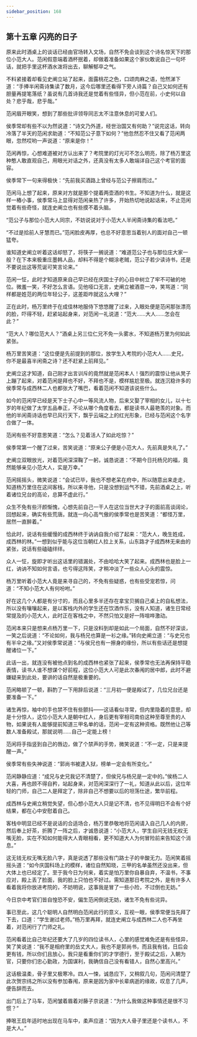 ```yaml
---
sidebar_position: 168
---
```


## 第十五章 **闪亮的日子**

原来此时酒桌上的谈话已经由官场转入文场，自然不免会谈到这个诗名惊天下的那位小范大人。范闲假意端着酒杯抿着，却做着准备如果这个家伙敢说自己一句坏话，就把手里这杯酒水泼将出去，聊解郁卒之气。

不料紧接着却看见史阐立站了起来，面露桃花之色，口颂肉麻之语，怆然涕下道：“手捧半闲斋诗集读了数月，这今后哪里还看得下旁人诗篇？自己又如何还有胆量再提笔落纸？虽说有几首诗我还是觉着有些怪异，但小范在前，小史何以自处？悲乎哉，悲乎哉。”

范闲眉开眼笑，想到了那些批评领导同志太不注意休息的可爱人们。

侯季常却有些不以为然说道：“诗文乃外道，经世治国又有何助？”说完这话，转向冷落了半天的范闲求助道：“不知范公子意下如何？”他忽然忍不住又看了范闲两眼，忽然哎哟一声说道：“原来是你！”

范闲再惊，心想难道被对方认出来了？考院里的灯光可不怎么明亮，除了杨万里这种憨人敢直观自己，用眼光对话之外，还真没有太多人敢端详自己这个考官的面容。

侯季常下一句来得极快：“先前我买酒路上曾经与范公子擦肩而过。”

范闲马上想了起来，原来对方就是那个提着两壶酒的书生。不知道为什么，就是这样一樁小事，侯季常马上显得对范闲亲热了许多，开始热切地说起话来，不止范闲觉着有些奇怪，就连史阐立也有些摸不着头脑。

“范公子与那位小范大人同宗，不妨说说对于小范大人半闲斋诗集的看法吧。”

“不过是拾前人牙慧而已。”范闲脸皮再厚，也总不好意思当着别人的面对自己一顿猛夸。

谁知道史阐立听着这话却怒了，将筷子一搁说道：“难道范公子也与那位庄大家一般？在下本来极重庄墨韩人品，却料不得是个糊涂老贼，范公子若少读诗书，还是不要说出这等荒诞可笑言论来。”

范闲一怔，此时才知道原来自己早已经在庆国士子的心目中树立了牢不可破的地位。微羞一笑，不好怎么言语。见他哑口无言，史阐立被酒意一冲，笑骂道：“同样都是姓范的两位年轻公子，这差距咋就这么大哩？”

正在此时，杨万里终于在成佳林地服侍下悠悠醒了过来，入眼处便是范闲那张漂亮的脸，吓得不轻，赶紧站起身来，对范闲一礼说道：“范大……大人……怎会在此？”

“范大人？哪位范大人？”酒桌上另三位仁兄不免一头雾水，不知道杨万里为何如此紧张。

杨万里苦笑道：“这位便是先前提到的那位，放学生入考院的小范大人……史兄，你不是最喜半闲斋之诗？还不赶紧上前拜见。”

史阐立这才知道，自己刚才出言训斥的竟然就是范闲本人！强烈的震惊让他从凳子上蹦了起来，对着范闲是拜也不好，不拜也不是，模样尴尬至极。就连沉稳许多的侯季常与成西林二人也都张大了嘴巴，看着范闲不知道该说些什么。

如今的范闲早已经是天下士子心中一等风流人物，后来又娶了宰相的女儿，以十七岁的年纪做了太学五品奉正，不论从哪个角度看去，都是读书人最艳羡的对象。而他的半闲斋诗话也早已风行天下，飘乎云端之上的红光形象，已经与范闲这个名字合做了一体。

范闲有些不好意思笑道：“怎么？见着活人了如此吃惊？”

侯季常第一个醒了过来，苦笑说道：“原来公子便是小范大人，先前真是失礼了。”

史阐立双眼放光，对着范闲深深鞠了一躬，诚恳说道：“不期今日托杨兄的福，竟然能够亲见小范大人，实是万幸。”

范闲摇摇头，微笑说道：“会试已毕，我也不想老呆在府中，所以随意出来走走，知道杨万里住在这间客栈，所以来寻他，只是没想到运气不错，先前酒桌之上，听着诸位兄台的高论，总算不虚此行。”

众生不免有些汗颜惭愧，心想先前自己一干人在这位当世大才子的面前高谈阔论，回想起来，确实有些荒唐。就连一向心高气傲的侯季常也是苦笑道：“都怪万里，居然一直醉着。”

恰此时，说话有些缓慢的成西林终于讷讷自我介绍了起来：“范大人，晚生姓成，成西林的林。”一想到似乎能与这位当朝红人拉上关系，山东路才子成西林无来由的紧张，说话有些磕磕绊绊。

众人一怔，旋即才听出这话里的错漏处，不由哈哈大笑了起来。成西林也是脸上一红，讷讷不知如何言语，也亏得这阵笑，才稍冲淡了一些众人心头的震惊。

杨万里听着小范大人竟是来寻自己的，不免有些疑惑，也有些受宠若惊，问道：“不知小范大人有何吩咐。”

好在这几个人都是有分寸的，而且心里多半还存在拿宝贝搁自己桌上的自私想法，所以没有嚷嚷起来，是以客栈内外的学生还在饮酒作乐，没有人知道，诸生日常经常提及的小范大人，此时正在客栈之中，不然只怕又是好一阵喧哗激动。

范闲本来只是想来点杨万里一下，只是没料到却是如此一个局面，自然不好深谈，一笑之后说道：“不论如何，我与杨兄也算是一衫之缘。”转向史阐立道：“与史兄也有半伞之缘。”又对侯季常说道：“与侯兄也有一擦身的缘份，所以有些话还是想提醒诸位一下。”

此话一出，就连没有被他点到名的成西林也紧张了起来，侯季常也无法再保持平稳表情，读书人谁不想谋个好前程，这位小范大人可是此次春闱的居中郎，此时不避嫌疑来到此处，要讲的话自然是极重要的。

范闲略顿了一顿，斟酌了一下用辞后说道：“三月初一便是殿试了，几位兄台还是要准备一下。”

诸生再惊，袖中的手也禁不住有些颤抖——这话看似寻常，但内里隐着的意思，却是十分惊人，这位小范大人是朝中红人，身后更有宰相司南伯这种至尊至贵的人物，如果说有人能够提前知道三甲名单的话，范闲一定有这种资格。既然他让己等数人准备殿试，那就说明……自己一定能上榜！

范闲将手指竖到自己的唇边，做了个禁声的手势，微笑说道：“不一定，只是来提醒一声。”

侯季常有些失神说道：“郭尚书被逮入狱，榜单一定会有所变化。”

范闲静静应道：“成兄与史兄我记不清楚了，但侯兄与杨兄是一定中的。”侯杨二人大喜，再也顾不得自矜，站起身来，对范闲深深行了一礼，知道从此以后，这位年轻的门师，自己二人是拜定了，除非自己不想要以后的坦荡仕途，繁华前程。

成西林与史阐立稍觉失望，但心想小范大人只是记不清，也不见得明日不会有个好结果，都在心中安慰着自己。

客栈中明显已经不是说话的合适场合，杨万里恭敬地将范闲请入自己几人的内房，然后奉上好茶，折腾了一阵之后，才诚恳说道：“小范大人，学生自问无钱无权无嘴无脸，实在不知如何能得大人青眼相看，更不知道大人为何冒险前来告知这个消息。”

这无钱无权无嘴无脸八字，真是说透了那些没有门路士子的辛酸无力。范闲笑着摇摇头道：“如今庆国科场上的模样，诸位自然知晓，三甲的名单虽然还没出来，但大体上也已经定了。至于我今日为何来，着实是怕万里你自暴自弃，不温书，不事应对，殿上丢了脸面，我的脸上只怕也不好过。需知道那日考院之外，是有许多人看着我将你放进考院的，不妨明说，这事我是冒了一些小险，不过倒也无妨。”

今日京中考官们皆自惶恐不安，偏生范闲倒说无妨，诸生不免有些诧异。

事已至此，这几个聪明人自然明白范闲此行的意义，互视一眼，侯季常便当先拜了下去，口道：“学生谢过老师。”杨万里再拜，就连史阐立与成西林二人也不再坐着，对范闲行了门师之礼。

范闲看着比自己年纪还要大了几岁的四位读书人，心里的感觉难免还是有些怪异，笑了笑说道：“我不是相府里的岳丈大人，我也不是郭尚书，而且我有钱，日后会更有钱，所以你们且放心，我只是看重你们的才学德行，至于殿试之后，入朝为官，只要你们忠心勤政，为国谋利，我确信自己没有看错人，自然心里高兴。”

这话极温柔，骨子里又极寒冷。四人一悚，诚恳应下，又稍叙几句，范闲问清楚了此次贺宗纬之所以没有参加春闱，原来是因为家中长辈病逝的缘故，叹息了几声，便告辞而去。

出门后上了马车，范闲皱着眉着对藤子京说道：“为什么我做这种事情还是很不习惯？”

捧哏王启年适时地出现在马车中，柔声应道：“因为大人骨子里还是个读书人，不是大人。”

